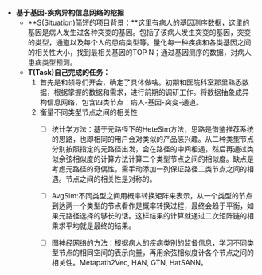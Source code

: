 - **基于基因-疾病异构信息网络的挖掘**
    + **S(Situation)简短的项目背景：**这里有病人的基因测序数据，这里的基因是病人发生过各种突变的基因。包括了该病人发生突变的基因，突变的类型，通道以及每个人的患病类型等。量化每一种疾病和各类基因之间的相关性大小，找到最相关基因的TOP N；通过基因测序的数据，对病人患病类型预测。
    + **T(Task)自己完成的任务：**
        1. 首先是和领导们开会，确定了具体做啥。初期和医院科室那里熟悉数据，根据掌握的数据和需求，进行前期的调研工作。将数据抽象成异构信息网络，包含四类节点：病人-基因-突变-通道。
        2. 衡量不同类型节点之间的相关性
            - [ ] 统计学方法：基于元路径下的HeteSim方法，思路是借鉴推荐系统的思路，也即相同的用户会对类似的产品感兴趣。从二种类型节点分别按照指定的元路径出发，会在路径的中间相遇，然后再通过类似余弦相似度的计算方法计算二个类型节点之间的相似度。缺点是考虑元路径的奇偶性，需手动添加一列保证路径二类节点之间的相遇。节点之间的相关性是对称的。
            - [ ] AvgSim:不同类型之间用概率转换矩阵来表示，从一个类型的节点到达两一个类型的节点看作是概率转换过程，最终会趋于平衡，如果元路径选择的够长的话。这样结果的计算就通过二次矩阵链的相乘求平均就是最终的结果。
            - [ ] 图神经网络的方法：根据病人的疾病类别的监督信息，学习不同类型节点的相同空间的表示向量，再用余弦相似度计各个节点之间的相关性。Metapath2Vec, HAN, GTN, HatSANN。


